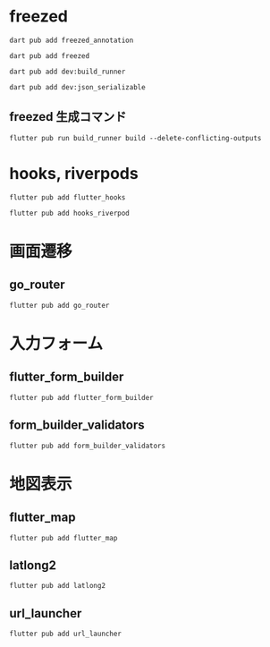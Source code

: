 # freezed

```
dart pub add freezed_annotation
```

```
dart pub add freezed
```

```
dart pub add dev:build_runner
```

```
dart pub add dev:json_serializable
```

## freezed 生成コマンド

```
flutter pub run build_runner build --delete-conflicting-outputs
```

# hooks, riverpods

```
flutter pub add flutter_hooks
```

```
flutter pub add hooks_riverpod
```

# 画面遷移

## go_router

```
flutter pub add go_router
```

# 入力フォーム

## flutter_form_builder

```
flutter pub add flutter_form_builder
```

## form_builder_validators

```
flutter pub add form_builder_validators
```

# 地図表示

## flutter_map

```
flutter pub add flutter_map
```

## latlong2

```
flutter pub add latlong2
```

## url_launcher

```
flutter pub add url_launcher
```
